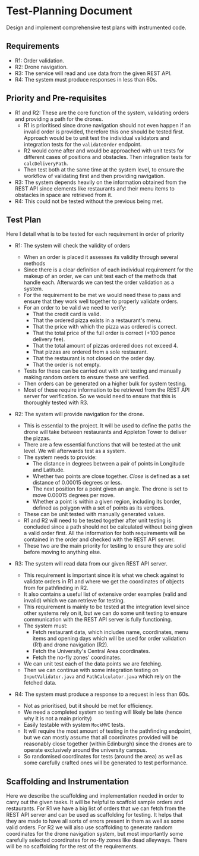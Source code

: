 # Test-Planning Document
Design and implement comprehensive test plans with instrumented code.


## Requirements
- R1: Order validation.
- R2: Drone navigation.
- R3: The service will read and use data from the given REST API.
- R4: The system must produce responses in less than 60s.

## Priority and Pre-requisites
- R1 and R2: These are the core function of the system, validating orders and providing a path for the drones.
  - R1 is prioritised since drone navigation should not even happen if an invalid order is provided, therefore this one should be tested first. Approach would be to unit test the individual validators and integration tests for the `validateOrder` endpoint.
  - R2 would come after and would be approached with unit tests for different cases of positions and obstacles. Then integration tests for `calcDeliveryPath`.
  - Then test both at the same time at the system level, to ensure the workflow of validating first and then providing navigation.
- R3: The system depends heavily on the information obtained from the REST API since elements like restaurants and their menu items to obstacles in space are retrieved from it.
- R4: This could not be tested without the previous being met.

## Test Plan
Here I detail what is to be tested for each requirement in order of priority
- R1: The system will check the validity of orders
  - When an order is placed it assesses its validity through several methods
  - Since there is a clear definition of each individual requirement for the makeup of an order, we can unit test each of the methods that handle each. Afterwards we can test the order validation as a system.
  - For the requirement to be met we would need these to pass and ensure that they work well together to properly validate orders.
  - For an order to be valid we need to verify:
    - That the credit card is valid.
    - That the ordered pizza exists in a restaurant's menu.
    - That the price with which the pizza was ordered is correct.
    - That the total price of the full order is correct (+100 pence delivery fee).
    - That the total amount of pizzas ordered does not exceed 4.
    - That pizzas are ordered from a sole restaurant.
    - That the restaurant is not closed on the order day.
    - That the order is not empty.
  - Tests for these can be carried out with unit testing and manually making random orders to ensure these are verified.
  - Then orders can be generated on a higher bulk for system testing.
  - Most of these require information to be retrieved from the REST API server for verification. So we would need to ensure that this is thoroughly tested with R3.
  
- R2: The system will provide navigation for the drone.
  - This is essential to the project. It will be used to define the paths the drone will take between restaurants and Appleton Tower to deliver the pizzas.
  - There are a few essential functions that will be tested at the unit level. We will afterwards test as a system.
  - The system needs to provide:
    - The distance in degrees between a pair of points in Longitude and Latitude.
    - Whether two points are close together. *Close* is defined as a set distance of 0.00015 degrees or less.
    - The next position for a point given an angle. The drone is set to move 0.00015 degrees per move.
    - Whether a point is within a given region, including its border, defined as polygon with a set of points as its vertices.
  - These can be unit tested with manually generated values.
  - R1 and R2 will need to be tested together after unit testing is concluded since a path should not be calculated without being given a valid order first. All the information for both requirements will be contained in the order and checked with the REST API server.
  - These two are the main priority for testing to ensure they are solid before moving to anything else.

- R3: The system will read data from our given REST API server.
  - This requirement is important since it is what we check against to validate orders in R1 and where we get the coordinates of objects from for pathfinding in R2.
  - It also contains a useful list of extensive order examples (valid and invalid) which we can retrieve for testing.
  - This requirement is mainly to be tested at the integration level since other systems rely on it, but we can do some unit testing to ensure communication with the REST API server is fully functioning.
  - The system must:
    - Fetch restaurant data, which includes name, coordinates, menu items and opening days which will be used for order validation (R1) and drone navigation (R2).
    - Fetch the University's Central Area coordinates.
    - Fetch the no-fly zones' coordinates.
  - We can unit test each of the data points we are fetching.
  - Then we can continue with some integration testing on `InputValidator.java` and `PathCalculator.java` which rely on the fetched data.

- R4: The system must produce a response to a request in less than 60s.
  - Not as prioritised, but it should be met for efficiency.
  - We need a completed system so testing will likely be late (hence why it is not a main priority)
  - Easily testable with system `MockMVC` tests.
  - It will require the most amount of testing in the pathfinding endpoint, but we can mostly assume that all coordinates provided will be reasonably close together (within Edinburgh) since the drones are to operate exclusively around the university campus.
  - So randomised coordinates for tests (around the area) as well as some carefully crafted ones will be generated to test performance.


## Scaffolding and Instrumentation
Here we describe the scaffolding and implementation needed in order to carry out the given tasks.
It will be helpful to scaffold sample orders and restaurants. For R1 we have a big list of orders that we can fetch from the REST API server and can be used as scaffolding for testing. It helps that they are made to have all sorts of errors present in them as well as some valid orders.
For R2 we will also use scaffolding to generate random coordinates for the drone navigation system, but most importantly some carefully selected coordinates for no-fly zones like dead alleyways.
There will be no scaffolding for the rest of the requirements.